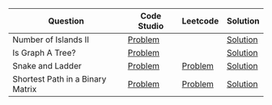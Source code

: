 | Question                         | Code Studio                                                                                     | Leetcode                                                                | Solution                                  |
| -------------------------------- | ----------------------------------------------------------------------------------------------- | ----------------------------------------------------------------------- | ----------------------------------------- |
| Number of Islands II             | [Problem](https://www.codingninjas.com/studio/problems/largest-island_840701)                   |                                                                         | [Solution](NumberOfIslands2.java)         |
| Is Graph A Tree?                 | [Problem](https://www.codingninjas.com/studio/problems/is-graph-tree_11157871)                  |                                                                         | [Solution](IsGraphTree.java)              |
| Snake and Ladder                 | [Problem](https://www.codingninjas.com/studio/problems/snake-and-ladder_630458)                 | [Problem](https://leetcode.com/problems/snakes-and-ladders)             | [Solution](SnakeAndLadder.java)           |
| Shortest Path in a Binary Matrix | [Problem](https://www.codingninjas.com/studio/problems/shortest-path-in-a-binary-matrix_699835) | [Problem](https://leetcode.com/problems/shortest-path-in-binary-matrix) | [Solution](ShortestPathBinaryMatrix.java) |
